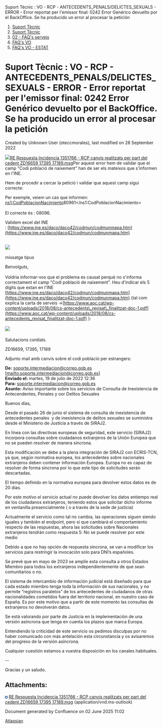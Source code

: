 Suport Tècnic : VO - RCP - ANTECEDENTS\_PENALS/DELICTES\_SEXUALS - ERROR - Error reportat per l'emissor final: 0242 Error Genérico devuelto por el BackOffice. Se ha producido un error al procesar la petición  

1.  [Suport Tècnic](index.html)
2.  [Suport Tècnic](13893782.html)
3.  [02 - FAQ's serveis](26313393.html)
4.  [FAQ's VO](28705575.html)
5.  [FAQ's VO - ESTAT](28705579.html)

Suport Tècnic : VO - RCP - ANTECEDENTS\_PENALS/DELICTES\_SEXUALS - ERROR - Error reportat per l'emissor final: 0242 Error Genérico devuelto por el BackOffice. Se ha producido un error al procesar la petición
===============================================================================================================================================================================================================

Created by Unknown User (oteccmorales), last modified on 28 September 2022

[![](download/resources/com.atlassian.confluence.plugins.confluence-view-file-macro:view-file-macro-resources/images/placeholder-medium-file.png)RE Respuesta Incidencia 1351766 - RCP canvis realitzats per part del cedent ZD16659 17395 17189.msg](/download/attachments/77824010/RE%20%20Respuesta%20Incidencia%20%201351766%20%20%20-%20RCP%20canvis%20realitzats%20per%20part%20del%20cedent%20%20ZD16659%20%2017395%20%2017189.msg?version=1&modificationDate=1658496310195&api=v2)Per aquest error hem de validar que el camp "Codi població de naixement" han de ser els mateixos que s'informen en l'INE.

  

Hem de procedir a cercar la petició i validar que aquest camp sigui correcte:

Per exemple, veiem un cas que informen: <ns1:CodPoblacionNacimiento>80961</ns1:CodPoblacionNacimiento>  
   
El correcte és : 08096.

Validem excel del INE : [https://www.ine.es/daco/daco42/codmun/codmunmapa.htm](https://www.ine.es/daco/daco42/codmun/codmunmapa.htm)

   
![](https://aoccat.zendesk.com/attachments/token/ubLWeXBD7VRNFIHGl05LYtuKR/?name=image.png)

  

  

missatge tipus

Benvolguts,  
   
Voldria informar-vos que el problema es causat perquè no s'informa correctament el camp "Codi població de naixement". Heu d'indicar els 5 dígits que estan en l'INE [https://www.ine.es/daco/daco42/codmun/codmunmapa.htm](https://www.ine.es/daco/daco42/codmun/codmunmapa.htm) (tal com explica la carta de serveis ->[https://www.aoc.cat/wp-content/uploads/2018/08/cs-antecedents\_revisat\_finalitzat-doc-1.pdf](https://www.aoc.cat/wp-content/uploads/2018/08/cs-antecedents_revisat_finalitzat-doc-1.pdf) ):  
   
![](https://aoccat.zendesk.com/attachments/token/qKOArHeR9BfBiOtxUlz6ZXGq7/?name=image.png)  
   
Salutacions cordials.

  

  

ZD16659, 17395, 17189

  

Adjunto mail amb canvis sobre el codi població per estrangers: 

**De:** [soporte.intermediacion@correo.gob.es](mailto:soporte.intermediacion@correo.gob.es) \[[mailto:soporte.intermediacion@correo.gob.es](mailto:soporte.intermediacion@correo.gob.es)\]  
**Enviado el:** martes, 19 de julio de 2022 12:36  
**Para:** [soporte.intermediacion@correo.gob.es](mailto:soporte.intermediacion@correo.gob.es)  
**Asunto:** Aviso importante sobre los servicios de Consulta de Inexistencia de Antecendentes, Penales y oor Delitos Sexuales

  

Buenos días,  
  
Desde el pasado 26 de junio el sistema de consulta de inexistencia de antecedentes penales  y de inexistencia de delitos sexuales se suministra desde el Ministerio de Justicia a través de SIRAJ2.  
  
En línea con las directivas europeas de seguridad, este servicio (SIRAJ2) incorpora consultas sobre ciudadanos extranjeros de la Unión Europea que no se pueden resolver de manera síncrona.  
  
Esta modificación se debe a la plena integración de SIRAJ2 con ECRIS-TCN, ya que, según normativa europea, los antecedentes sobre nacionales extranjeros deben contener información Europea. Europa no es capaz de resolver de forma síncrona por lo que este tipo de solicitudes serán descartadas.  
  
El tiempo definido en la normativa europea para devolver estos datos es de 20 días.  
  
Por este motivo el servicio actual no puede devolver los datos entiempo real de los ciudadanos extranjeros, teniendo estos que solicitar dicho informe en ventanilla presencialmente ( o a través de la sede de justicia)  
  
Actualmente el servicio como tal no cambia, las operaciones siguen siendo iguales y también el endpoint, pero sí que cambiará el comportamiento respecto de las respuestas, ahora las solicitudes sobre Nacionales extranjeros tendrán como respuesta 5: No se puede resolver por este medio  
  
Debido a que no hay opción de respuesta síncrona, se van a modificar los servicios para restringir la invocación solo para DNI’s españoles.  
  
Se prevé que en mayo de 2023 se amplíe esta consulta a otros Estados Miembro para todos los extranjeros independientemente de que sean comunitarios o no.  
  
El sistema de intercambio de información judicial está diseñado para que cada estado miembro tenga toda la información de sus nacionales, y no permite “registros paralelos” de los antecedentes de ciudadanos de otras nacionalidades cometidos fuera del territorio nacional, en nuestro caso de España. Es por este motivo que a partir de este momento las consultas de extranjeros no devolverán datos.  
  
Se está valorando por parte de Justicia en la implementación de una versión asíncrona que tenga en cuenta los plazos que marca Europa.  
  
Entendiendo la criticidad de este servicio os pedimos disculpas por no haber comunicado con más antelación esta circunstancia y os avisaremos del progreso de la versión asíncrona.  
  
Cualquier cuestión estamos a vuestra disposición en los canales habituales.  
  
\--

Gracias y un saludo.

  

Attachments:
------------

![](images/icons/bullet_blue.gif) [RE Respuesta Incidencia 1351766 - RCP canvis realitzats per part del cedent ZD16659 17395 17189.msg](attachments/77824010/77824013.msg) (application/vnd.ms-outlook)  

Document generated by Confluence on 02 June 2025 11:02

[Atlassian](http://www.atlassian.com/)